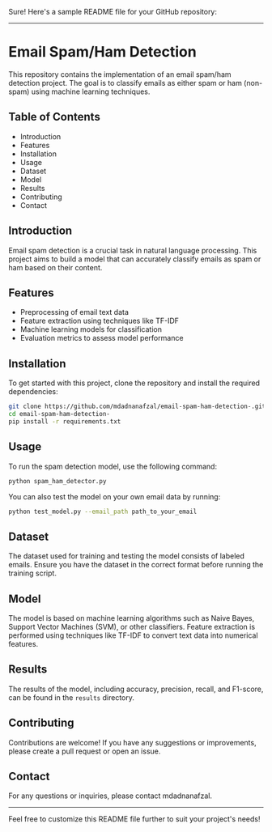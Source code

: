 Sure! Here's a sample README file for your GitHub repository:

---

# Email Spam/Ham Detection

This repository contains the implementation of an email spam/ham detection project. The goal is to classify emails as either spam or ham (non-spam) using machine learning techniques.

## Table of Contents
- Introduction
- Features
- Installation
- Usage
- Dataset
- Model
- Results
- Contributing
- Contact

## Introduction
Email spam detection is a crucial task in natural language processing. This project aims to build a model that can accurately classify emails as spam or ham based on their content.

## Features
- Preprocessing of email text data
- Feature extraction using techniques like TF-IDF
- Machine learning models for classification
- Evaluation metrics to assess model performance

## Installation
To get started with this project, clone the repository and install the required dependencies:

```bash
git clone https://github.com/mdadnanafzal/email-spam-ham-detection-.git
cd email-spam-ham-detection-
pip install -r requirements.txt
```

## Usage
To run the spam detection model, use the following command:

```bash
python spam_ham_detector.py
```

You can also test the model on your own email data by running:

```bash
python test_model.py --email_path path_to_your_email
```

## Dataset
The dataset used for training and testing the model consists of labeled emails. Ensure you have the dataset in the correct format before running the training script.

## Model
The model is based on machine learning algorithms such as Naive Bayes, Support Vector Machines (SVM), or other classifiers. Feature extraction is performed using techniques like TF-IDF to convert text data into numerical features.

## Results
The results of the model, including accuracy, precision, recall, and F1-score, can be found in the `results` directory.

## Contributing
Contributions are welcome! If you have any suggestions or improvements, please create a pull request or open an issue.


## Contact
For any questions or inquiries, please contact mdadnanafzal.

---

Feel free to customize this README file further to suit your project's needs!
